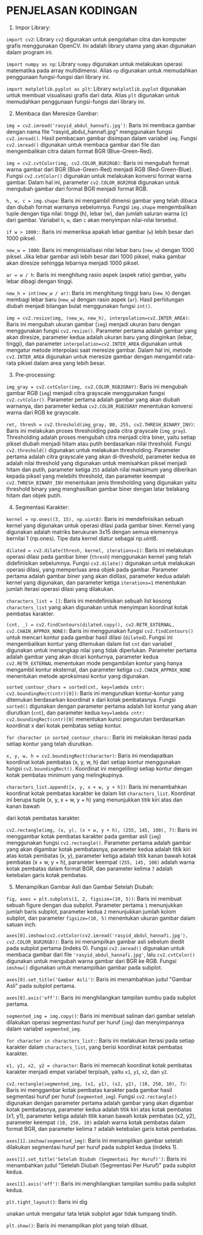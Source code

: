 
# PENJELASAN KODINGAN 

1. Impor Library:

`import cv2`: Library `cv2` digunakan untuk pengolahan citra dan komputer grafis menggunakan OpenCV. Ini adalah library utama yang akan digunakan dalam program ini.

`import numpy as np`: Library `numpy` digunakan untuk melakukan operasi matematika pada array multidimensi. Alias `np` digunakan untuk memudahkan penggunaan fungsi-fungsi dari library ini.

`import matplotlib.pyplot as plt`: Library `matplotlib.pyplot` digunakan untuk membuat visualisasi grafis dari data. Alias `plt` digunakan untuk memudahkan penggunaan fungsi-fungsi dari library ini.

2. Membaca dan Meresize Gambar:

 `img = cv2.imread('rasyid_abdul_hannafi.jpg')`: Baris ini membaca gambar dengan nama file "rasyid_abdul_hannafi.jpg" menggunakan fungsi `cv2.imread()`. Hasil pembacaan gambar disimpan dalam variabel `img`. Fungsi `cv2.imread()` digunakan untuk membaca gambar dari file dan mengembalikan citra dalam format BGR (Blue-Green-Red).

 `img = cv2.cvtColor(img, cv2.COLOR_BGR2RGB)`: Baris ini mengubah format warna gambar dari BGR (Blue-Green-Red) menjadi RGB (Red-Green-Blue). Fungsi `cv2.cvtColor()` digunakan untuk melakukan konversi format warna gambar. Dalam hal ini, parameter `cv2.COLOR_BGR2RGB` digunakan untuk mengubah gambar dari format BGR menjadi format RGB.

 `h, w, c = img.shape`: Baris ini mengambil dimensi gambar yang telah dibaca dan diubah format warnanya sebelumnya. Fungsi `img.shape` mengembalikan tuple dengan tiga nilai: tinggi (h), lebar (w), dan jumlah saluran warna (c) dari gambar. Variabel `h`, `w`, dan `c` akan menyimpan nilai-nilai tersebut.

 `if w > 1000:`: Baris ini memeriksa apakah lebar gambar (`w`) lebih besar dari 1000 piksel.

 `new_w = 1000`: Baris ini menginisialisasi nilai lebar baru (`new_w`) dengan 1000 piksel. Jika lebar gambar asli lebih besar dari 1000 piksel, maka gambar akan diresize sehingga lebarnya menjadi 1000 piksel.

 `ar = w / h`: Baris ini menghitung rasio aspek (aspek ratio) gambar, yaitu lebar dibagi dengan tinggi.

 `new_h = int(new_w / ar)`: Baris ini menghitung tinggi baru (`new_h`) dengan membagi lebar baru (`new_w`) dengan rasio aspek (`ar`). Hasil perhitungan diubah menjadi bilangan bulat menggunakan fungsi `int()`.

 `img = cv2.resize(img, (new_w, new_h), interpolation=cv2.INTER_AREA)`: Baris ini mengubah ukuran gambar (`img`) menjadi ukuran baru dengan menggunakan fungsi `cv2.resize()`. Parameter pertama adalah gambar yang akan diresize, parameter kedua adalah ukuran baru yang diinginkan (lebar, tinggi), dan parameter `interpolation=cv2.INTER_AREA` digunakan untuk mengatur metode interpolasi saat meresize gambar. Dalam hal ini, metode `cv2.INTER_AREA` digunakan untuk meresize gambar dengan mengambil rata-rata piksel dalam area yang lebih besar.

3. Pre-processing:

`img_gray = cv2.cvtColor(img, cv2.COLOR_RGB2GRAY)`: Baris ini mengubah gambar RGB (`img`) menjadi citra grayscale menggunakan fungsi `cv2.cvtColor()`. Parameter pertama adalah gambar yang akan diubah warnanya, dan parameter kedua `cv2.COLOR_RGB2GRAY` menentukan konversi warna dari RGB ke grayscale.

`ret, thresh = cv2.threshold(img_gray, 80, 255, cv2.THRESH_BINARY_INV)`: Baris ini melakukan proses thresholding pada citra grayscale (`img_gray`). Thresholding adalah proses mengubah citra menjadi citra biner, yaitu setiap piksel diubah menjadi hitam atau putih berdasarkan nilai threshold. Fungsi `cv2.threshold()` digunakan untuk melakukan thresholding. Parameter pertama adalah citra grayscale yang akan di-threshold, parameter kedua `80` adalah nilai threshold yang digunakan untuk memisahkan piksel menjadi hitam dan putih, parameter ketiga `255` adalah nilai maksimum yang diberikan kepada piksel yang melebihi threshold, dan parameter keempat `cv2.THRESH_BINARY_INV` menentukan jenis thresholding yang digunakan yaitu threshold binary yang menghasilkan gambar biner dengan latar belakang hitam dan objek putih.


4. Segmentasi Karakter:

`kernel = np.ones((3, 15), np.uint8)`: Baris ini mendefinisikan sebuah kernel yang digunakan untuk operasi dilasi pada gambar biner. Kernel yang digunakan adalah matriks berukuran 3x15 dengan semua elemennya bernilai 1 (np.ones). Tipe data kernel diatur sebagai np.uint8.

`dilated = cv2.dilate(thresh, kernel, iterations=1)`: Baris ini melakukan operasi dilasi pada gambar biner (`thresh`) menggunakan kernel yang telah didefinisikan sebelumnya. Fungsi `cv2.dilate()` digunakan untuk melakukan operasi dilasi, yang memperluas area objek pada gambar. Parameter pertama adalah gambar biner yang akan didilasi, parameter kedua adalah kernel yang digunakan, dan parameter ketiga `iterations=1` menentukan jumlah iterasi operasi dilasi yang dilakukan.

`characters_list = []`: Baris ini mendefinisikan sebuah list kosong `characters_list` yang akan digunakan untuk menyimpan koordinat kotak pembatas karakter.

`(cnt, _) = cv2.findContours(dilated.copy(), cv2.RETR_EXTERNAL, cv2.CHAIN_APPROX_NONE)`: Baris ini menggunakan fungsi `cv2.findContours()` untuk mencari kontur pada gambar hasil dilasi (`dilated`). Fungsi ini mengembalikan kontur yang ditemukan dalam list `cnt` dan variabel `_` digunakan untuk menangkap nilai yang tidak diperlukan. Parameter pertama adalah gambar yang akan dicari konturnya, parameter kedua `cv2.RETR_EXTERNAL` menentukan mode pengambilan kontur yang hanya mengambil kontur eksternal, dan parameter ketiga `cv2.CHAIN_APPROX_NONE` menentukan metode aproksimasi kontur yang digunakan.

`sorted_contour_chars = sorted(cnt, key=lambda cntr: cv2.boundingRect(cntr)[0])`: Baris ini mengurutkan kontur-kontur yang ditemukan berdasarkan koordinat x dari kotak pembatasnya. Fungsi `sorted()` digunakan dengan parameter pertama adalah list kontur yang akan diurutkan (`cnt`), dan parameter kedua `key=lambda cntr: cv2.boundingRect(cntr)[0]` menentukan kunci pengurutan berdasarkan koordinat x dari kotak pembatas setiap kontur.

`for character in sorted_contour_chars:`: Baris ini melakukan iterasi pada setiap kontur yang telah diurutkan.

`x, y, w, h = cv2.boundingRect(character)`: Baris ini mendapatkan koordinat kotak pembatas (x, y, w, h) dari setiap kontur menggunakan fungsi `cv2.boundingRect()`. Koordinat ini mengelilingi setiap kontur dengan kotak pembatas minimum yang melingkupinya.

`characters_list.append([x, y, x + w, y + h])`: Baris ini menambahkan koordinat kotak pembatas karakter ke dalam list `characters_list`. Koordinat ini berupa tuple (x, y, x + w, y + h) yang menunjukkan titik kiri atas dan kanan bawah

 dari kotak pembatas karakter.

`cv2.rectangle(img, (x, y), (x + w, y + h), (255, 145, 100), 7)`: Baris ini menggambar kotak pembatas karakter pada gambar asli (`img`) menggunakan fungsi `cv2.rectangle()`. Parameter pertama adalah gambar yang akan digambar kotak pembatasnya, parameter kedua adalah titik kiri atas kotak pembatas (x, y), parameter ketiga adalah titik kanan bawah kotak pembatas (x + w, y + h), parameter keempat `(255, 145, 100)` adalah warna kotak pembatas dalam format BGR, dan parameter kelima `7` adalah ketebalan garis kotak pembatas.

5. Menampilkan Gambar Asli dan Gambar Setelah Diubah:

`fig, axes = plt.subplots(1, 2, figsize=(10, 5))`: Baris ini membuat sebuah figure dengan dua subplot. Parameter pertama `1` menunjukkan jumlah baris subplot, parameter kedua `2` menunjukkan jumlah kolom subplot, dan parameter `figsize=(10, 5)` menentukan ukuran gambar dalam satuan inch.

 `axes[0].imshow(cv2.cvtColor(cv2.imread('rasyid_abdul_hannafi.jpg'), cv2.COLOR_BGR2RGB))`: Baris ini menampilkan gambar asli sebelum diedit pada subplot pertama (indeks 0). Fungsi `cv2.imread()` digunakan untuk membaca gambar dari file `'rasyid_abdul_hannafi.jpg'`, lalu `cv2.cvtColor()` digunakan untuk mengubah warna gambar dari BGR ke RGB. Fungsi `imshow()` digunakan untuk menampilkan gambar pada subplot.

`axes[0].set_title('Gambar Asli')`: Baris ini menambahkan judul "Gambar Asli" pada subplot pertama.

`axes[0].axis('off')`: Baris ini menghilangkan tampilan sumbu pada subplot pertama.

`segmented_img = img.copy()`: Baris ini membuat salinan dari gambar setelah dilakukan operasi segmentasi huruf per huruf (`img`) dan menyimpannya dalam variabel `segmented_img`.

`for character in characters_list:`: Baris ini melakukan iterasi pada setiap karakter dalam `characters_list`, yang berisi koordinat kotak pembatas karakter.

`x1, y1, x2, y2 = character`: Baris ini memecah koordinat kotak pembatas karakter menjadi empat variabel terpisah, yaitu `x1`, `y1`, `x2`, dan `y2`.

`cv2.rectangle(segmented_img, (x1, y1), (x2, y2), (10, 250, 10), 7)`: Baris ini menggambar kotak pembatas karakter pada gambar hasil segmentasi huruf per huruf (`segmented_img`). Fungsi `cv2.rectangle()` digunakan dengan parameter pertama adalah gambar yang akan digambar kotak pembatasnya, parameter kedua adalah titik kiri atas kotak pembatas (x1, y1), parameter ketiga adalah titik kanan bawah kotak pembatas (x2, y2), parameter keempat `(10, 250, 10)` adalah warna kotak pembatas dalam format BGR, dan parameter kelima `7` adalah ketebalan garis kotak pembatas.

`axes[1].imshow(segmented_img)`: Baris ini menampilkan gambar setelah dilakukan segmentasi huruf per huruf pada subplot kedua (indeks 1).

 `axes[1].set_title('Setelah Diubah (Segmentasi Per Huruf)')`: Baris ini menambahkan judul "Setelah Diubah (Segmentasi Per Huruf)" pada subplot kedua.

 `axes[1].axis('off')`: Baris ini menghilangkan tampilan sumbu pada subplot kedua.

`plt.tight_layout()`: Baris ini dig

unakan untuk mengatur tata letak subplot agar tidak tumpang tindih.

 `plt.show()`: Baris ini menampilkan plot yang telah dibuat.

